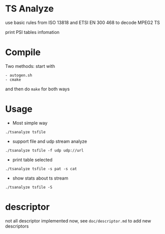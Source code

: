 # TS Analyze

use basic rules from ISO 13818 and ETSI EN 300 468 to decode MPEG2 TS

print PSI tables infomation

# Compile

Two methods: start with 
```
- autogen.sh
- cmake
```
and then do ```make``` for both ways

# Usage
- Most simple way 
```
./tsanalyze tsfile
```
- support file and udp stream analyze
```
./tsanalyze tsfile -f udp udp://url  
```

- print table selected
```
./tsanalyze tsfile -s pat -s cat 
```
- show stats about ts stream
 ```
 ./tsanalyze tsfile -S
 ```


# descriptor
not all descriptor implemented now, see ```doc/descriptor.md``` to add new descriptors